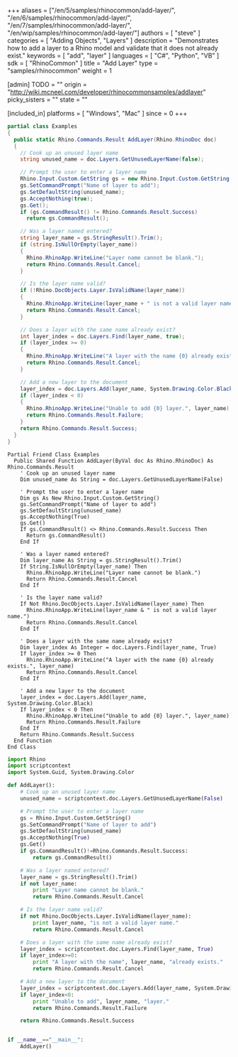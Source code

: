 +++
aliases = ["/en/5/samples/rhinocommon/add-layer/", "/en/6/samples/rhinocommon/add-layer/", "/en/7/samples/rhinocommon/add-layer/", "/en/wip/samples/rhinocommon/add-layer/"]
authors = [ "steve" ]
categories = [ "Adding Objects", "Layers" ]
description = "Demonstrates how to add a layer to a Rhino model and validate that it does not already exist."
keywords = [ "add", "layer" ]
languages = [ "C#", "Python", "VB" ]
sdk = [ "RhinoCommon" ]
title = "Add Layer"
type = "samples/rhinocommon"
weight = 1

[admin]
TODO = ""
origin = "http://wiki.mcneel.com/developer/rhinocommonsamples/addlayer"
picky_sisters = ""
state = ""

[included_in]
platforms = [ "Windows", "Mac" ]
since = 0
+++

<div class="codetab-content" id="cs">

```cs
partial class Examples
{
  public static Rhino.Commands.Result AddLayer(Rhino.RhinoDoc doc)
  {
    // Cook up an unused layer name
    string unused_name = doc.Layers.GetUnusedLayerName(false);

    // Prompt the user to enter a layer name
    Rhino.Input.Custom.GetString gs = new Rhino.Input.Custom.GetString();
    gs.SetCommandPrompt("Name of layer to add");
    gs.SetDefaultString(unused_name);
    gs.AcceptNothing(true);
    gs.Get();
    if (gs.CommandResult() != Rhino.Commands.Result.Success)
      return gs.CommandResult();

    // Was a layer named entered?
    string layer_name = gs.StringResult().Trim();
    if (string.IsNullOrEmpty(layer_name))
    {
      Rhino.RhinoApp.WriteLine("Layer name cannot be blank.");
      return Rhino.Commands.Result.Cancel;
    }

    // Is the layer name valid?
    if (!Rhino.DocObjects.Layer.IsValidName(layer_name))
    {
      Rhino.RhinoApp.WriteLine(layer_name + " is not a valid layer name.");
      return Rhino.Commands.Result.Cancel;
    }

    // Does a layer with the same name already exist?
    int layer_index = doc.Layers.Find(layer_name, true);
    if (layer_index >= 0)
    {
      Rhino.RhinoApp.WriteLine("A layer with the name {0} already exists.", layer_name);
      return Rhino.Commands.Result.Cancel;
    }

    // Add a new layer to the document
    layer_index = doc.Layers.Add(layer_name, System.Drawing.Color.Black);
    if (layer_index < 0)
    {
      Rhino.RhinoApp.WriteLine("Unable to add {0} layer.", layer_name);
      return Rhino.Commands.Result.Failure;
    }
    return Rhino.Commands.Result.Success;
  }
}
```

</div>


<div class="codetab-content" id="vb">

```vbnet
Partial Friend Class Examples
  Public Shared Function AddLayer(ByVal doc As Rhino.RhinoDoc) As Rhino.Commands.Result
	' Cook up an unused layer name
	Dim unused_name As String = doc.Layers.GetUnusedLayerName(False)

	' Prompt the user to enter a layer name
	Dim gs As New Rhino.Input.Custom.GetString()
	gs.SetCommandPrompt("Name of layer to add")
	gs.SetDefaultString(unused_name)
	gs.AcceptNothing(True)
	gs.Get()
	If gs.CommandResult() <> Rhino.Commands.Result.Success Then
	  Return gs.CommandResult()
	End If

	' Was a layer named entered?
	Dim layer_name As String = gs.StringResult().Trim()
	If String.IsNullOrEmpty(layer_name) Then
	  Rhino.RhinoApp.WriteLine("Layer name cannot be blank.")
	  Return Rhino.Commands.Result.Cancel
	End If

	' Is the layer name valid?
	If Not Rhino.DocObjects.Layer.IsValidName(layer_name) Then
	  Rhino.RhinoApp.WriteLine(layer_name & " is not a valid layer name.")
	  Return Rhino.Commands.Result.Cancel
	End If

	' Does a layer with the same name already exist?
	Dim layer_index As Integer = doc.Layers.Find(layer_name, True)
	If layer_index >= 0 Then
	  Rhino.RhinoApp.WriteLine("A layer with the name {0} already exists.", layer_name)
	  Return Rhino.Commands.Result.Cancel
	End If

	' Add a new layer to the document
	layer_index = doc.Layers.Add(layer_name, System.Drawing.Color.Black)
	If layer_index < 0 Then
	  Rhino.RhinoApp.WriteLine("Unable to add {0} layer.", layer_name)
	  Return Rhino.Commands.Result.Failure
	End If
	Return Rhino.Commands.Result.Success
  End Function
End Class
```

</div>


<div class="codetab-content" id="py">

```python
import Rhino
import scriptcontext
import System.Guid, System.Drawing.Color

def AddLayer():
    # Cook up an unused layer name
    unused_name = scriptcontext.doc.Layers.GetUnusedLayerName(False)

    # Prompt the user to enter a layer name
    gs = Rhino.Input.Custom.GetString()
    gs.SetCommandPrompt("Name of layer to add")
    gs.SetDefaultString(unused_name)
    gs.AcceptNothing(True)
    gs.Get()
    if gs.CommandResult()!=Rhino.Commands.Result.Success:
        return gs.CommandResult()

    # Was a layer named entered?
    layer_name = gs.StringResult().Trim()
    if not layer_name:
        print "Layer name cannot be blank."
        return Rhino.Commands.Result.Cancel

    # Is the layer name valid?
    if not Rhino.DocObjects.Layer.IsValidName(layer_name):
        print layer_name, "is not a valid layer name."
        return Rhino.Commands.Result.Cancel

    # Does a layer with the same name already exist?
    layer_index = scriptcontext.doc.Layers.Find(layer_name, True)
    if layer_index>=0:
        print "A layer with the name", layer_name, "already exists."
        return Rhino.Commands.Result.Cancel

    # Add a new layer to the document
    layer_index = scriptcontext.doc.Layers.Add(layer_name, System.Drawing.Color.Black)
    if layer_index<0:
        print "Unable to add", layer_name, "layer."
        return Rhino.Commands.Result.Failure

    return Rhino.Commands.Result.Success


if __name__=="__main__":
    AddLayer()
```

</div>
